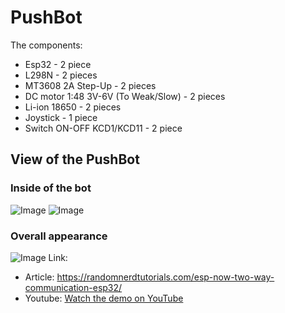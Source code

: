 # PushBot

The components:
- Esp32 - 2 piece
- L298N - 2 pieces
- MT3608 2A Step-Up - 2 pieces
- DC motor 1:48 3V-6V (To Weak/Slow) - 2 pieces
- Li-ion 18650 - 2 pieces
- Joystick - 1 piece
- Switch ON-OFF KCD1/KCD11 - 2 piece

## View of the PushBot
### Inside of the bot 
![Image](https://github.com/user-attachments/assets/437754eb-b29a-4f97-93e9-00b581d01863)
![Image](https://github.com/user-attachments/assets/5b64f51f-990c-4187-a083-891fd67c3d27)
### Overall appearance
![Image](https://github.com/user-attachments/assets/19334fa9-1f0f-4b1b-b0b2-3fc4869cc8f1)
Link:
- Article: https://randomnerdtutorials.com/esp-now-two-way-communication-esp32/
- Youtube: [Watch the demo on YouTube](https://youtube.com/shorts/9SrCt_5Y8DQ?feature=share)

